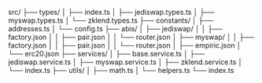 src/
├── types/
│ ├── index.ts
│ ├── jediswap.types.ts
│ ├── myswap.types.ts
│ └── zklend.types.ts
├── constants/
│ ├── addresses.ts
│ └── config.ts
├── abis/
│ ├── jediswap/
│ │ ├── factory.json
│ │ ├── pair.json
│ │ └── router.json
│ ├── myswap/
│ │ ├── factory.json
│ │ ├── pair.json
│ │ └── router.json
│ ├── empiric.json
│ └── erc20.json
├── services/
│ ├── base.service.ts
│ ├── jediswap.service.ts
│ ├── myswap.service.ts
│ ├── zklend.service.ts
│ └── index.ts
├── utils/
│ ├── math.ts
│ └── helpers.ts
└── index.ts
